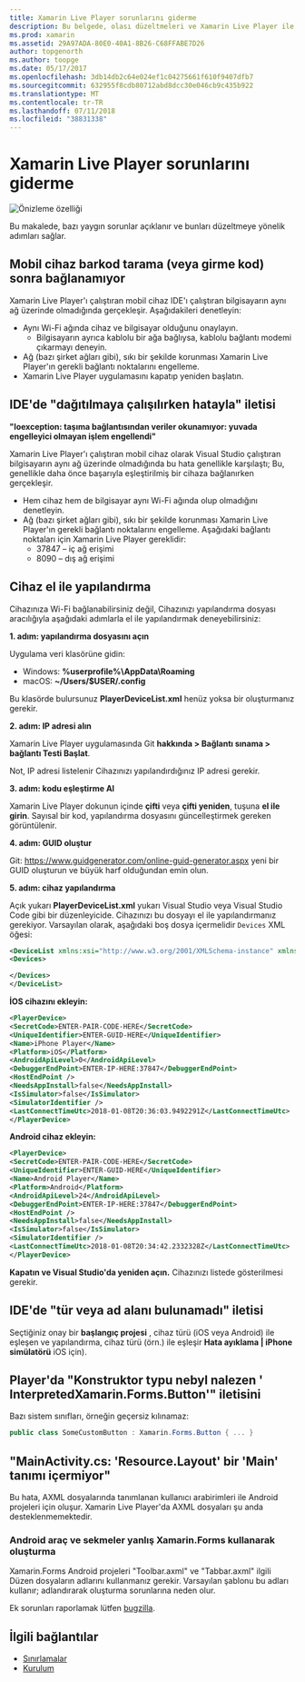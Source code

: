 ```yaml
---
title: Xamarin Live Player sorunlarını giderme
description: Bu belgede, olası düzeltmeleri ve Xamarin Live Player ile ilgili bilinen sorunlar açıklanmaktadır. Bağlantı sorunları, yapılandırma sorunlarını ve diğer ele alınmaktadır.
ms.prod: xamarin
ms.assetid: 29A97ADA-80E0-40A1-8B26-C68FFABE7D26
author: topgenorth
ms.author: toopge
ms.date: 05/17/2017
ms.openlocfilehash: 3db14db2c64e024ef1c04275661f610f9407dfb7
ms.sourcegitcommit: 632955f8cdb80712abd8dcc30e046cb9c435b922
ms.translationtype: MT
ms.contentlocale: tr-TR
ms.lasthandoff: 07/11/2018
ms.locfileid: "38831338"
---
```

# <a name="troubleshooting-xamarin-live-player"></a>Xamarin Live Player sorunlarını giderme

![Önizleme özelliği](~/media/shared/preview.png)

Bu makalede, bazı yaygın sorunlar açıklanır ve bunları düzeltmeye yönelik adımları sağlar.

## <a name="mobile-device-does-not-connect-after-scanning-barcode-or-entering-code"></a>Mobil cihaz barkod tarama (veya girme kod) sonra bağlanamıyor

Xamarin Live Player'ı çalıştıran mobil cihaz IDE'ı çalıştıran bilgisayarın aynı ağ üzerinde olmadığında gerçekleşir. Aşağıdakileri denetleyin:

- Aynı Wi-Fi ağında cihaz ve bilgisayar olduğunu onaylayın.
  - Bilgisayarın ayrıca kablolu bir ağa bağlıysa, kablolu bağlantı modemi çıkarmayı deneyin.
- Ağ (bazı şirket ağları gibi), sıkı bir şekilde korunması Xamarin Live Player'ın gerekli bağlantı noktalarını engelleme.
- Xamarin Live Player uygulamasını kapatıp yeniden başlatın.

## <a name="error-while-trying-to-deploy-message-in-ide"></a>IDE'de "dağıtılmaya çalışılırken hatayla" iletisi

**"Ioexception: taşıma bağlantısından veriler okunamıyor: yuvada engelleyici olmayan işlem engellendi"**

Xamarin Live Player'ı çalıştıran mobil cihaz olarak Visual Studio çalıştıran bilgisayarın aynı ağ üzerinde olmadığında bu hata genellikle karşılaştı; Bu, genellikle daha önce başarıyla eşleştirilmiş bir cihaza bağlanırken gerçekleşir.

* Hem cihaz hem de bilgisayar aynı Wi-Fi ağında olup olmadığını denetleyin.
* Ağ (bazı şirket ağları gibi), sıkı bir şekilde korunması Xamarin Live Player'ın gerekli bağlantı noktalarını engelleme. Aşağıdaki bağlantı noktaları için Xamarin Live Player gereklidir:
  * 37847 – iç ağ erişimi 
  * 8090 – dış ağ erişimi

## <a name="manually-configure-device"></a>Cihaz el ile yapılandırma

Cihazınıza Wi-Fi bağlanabilirsiniz değil, Cihazınızı yapılandırma dosyası aracılığıyla aşağıdaki adımlarla el ile yapılandırmak deneyebilirsiniz:

**1. adım: yapılandırma dosyasını açın**

Uygulama veri klasörüne gidin:

* Windows: **%userprofile%\AppData\Roaming**
* macOS: **~/Users/$USER/.config**

Bu klasörde bulursunuz **PlayerDeviceList.xml** henüz yoksa bir oluşturmanız gerekir.

**2. adım: IP adresi alın**

Xamarin Live Player uygulamasında Git **hakkında > Bağlantı sınama > bağlantı Testi Başlat**.

Not, IP adresi listelenir Cihazınızı yapılandırdığınız IP adresi gerekir.

**3. adım: kodu eşleştirme Al**

Xamarin Live Player dokunun içinde **çifti** veya **çifti yeniden**, tuşuna **el ile girin**. Sayısal bir kod, yapılandırma dosyasını güncelleştirmek gereken görüntülenir.

**4. adım: GUID oluştur**

Git: https://www.guidgenerator.com/online-guid-generator.aspx yeni bir GUID oluşturun ve büyük harf olduğundan emin olun.

**5. adım: cihaz yapılandırma**

Açık yukarı **PlayerDeviceList.xml** yukarı Visual Studio veya Visual Studio Code gibi bir düzenleyicide. Cihazınızı bu dosyayı el ile yapılandırmanız gerekiyor. Varsayılan olarak, aşağıdaki boş dosya içermelidir `Devices` XML öğesi:

```xml
<DeviceList xmlns:xsi="http://www.w3.org/2001/XMLSchema-instance" xmlns:xsd="http://www.w3.org/2001/XMLSchema">
<Devices>

</Devices>
</DeviceList>
```

**İOS cihazını ekleyin:**

```xml
<PlayerDevice>
<SecretCode>ENTER-PAIR-CODE-HERE</SecretCode>
<UniqueIdentifier>ENTER-GUID-HERE</UniqueIdentifier>
<Name>iPhone Player</Name>
<Platform>iOS</Platform>
<AndroidApiLevel>0</AndroidApiLevel>
<DebuggerEndPoint>ENTER-IP-HERE:37847</DebuggerEndPoint>
<HostEndPoint />
<NeedsAppInstall>false</NeedsAppInstall>
<IsSimulator>false</IsSimulator>
<SimulatorIdentifier />
<LastConnectTimeUtc>2018-01-08T20:36:03.9492291Z</LastConnectTimeUtc>
</PlayerDevice>
```

**Android cihaz ekleyin:**

```xml
<PlayerDevice>
<SecretCode>ENTER-PAIR-CODE-HERE</SecretCode>
<UniqueIdentifier>ENTER-GUID-HERE</UniqueIdentifier>
<Name>Android Player</Name>
<Platform>Android</Platform>
<AndroidApiLevel>24</AndroidApiLevel>
<DebuggerEndPoint>ENTER-IP-HERE:37847</DebuggerEndPoint>
<HostEndPoint />
<NeedsAppInstall>false</NeedsAppInstall>
<IsSimulator>false</IsSimulator>
<SimulatorIdentifier />
<LastConnectTimeUtc>2018-01-08T20:34:42.2332328Z</LastConnectTimeUtc>
</PlayerDevice>
```

**Kapatın ve Visual Studio'da yeniden açın.** Cihazınızı listede gösterilmesi gerekir.

## <a name="type-or-namespace-cannot-be-found-message-in-ide"></a>IDE'de "tür veya ad alanı bulunamadı" iletisi

Seçtiğiniz onay bir **başlangıç projesi** , cihaz türü (iOS veya Android) ile eşleşen ve yapılandırma, cihaz türü (örn.) ile eşleşir **Hata ayıklama | iPhone simülatörü** iOS için).

## <a name="constructor-on-type-interpretedxamarinformsbutton-not-found-message-in-player"></a>Player'da "Konstruktor typu nebyl nalezen ' InterpretedXamarin.Forms.Button'" iletisini

Bazı sistem sınıfları, örneğin geçersiz kılınamaz:

```csharp
public class SomeCustomButton : Xamarin.Forms.Button { ... }
```

## <a name="mainactivitycs-resourcelayout-does-not-contain-a-definition-for-main"></a>"MainActivity.cs: 'Resource.Layout' bir 'Main' tanımı içermiyor"

Bu hata, AXML dosyalarında tanımlanan kullanıcı arabirimleri ile Android projeleri için oluşur.
Xamarin Live Player'da AXML dosyaları şu anda desteklenmemektedir.

### <a name="android-toolbar-and-tabs-render-incorrectly-using-xamarinforms"></a>Android araç ve sekmeler yanlış Xamarin.Forms kullanarak oluşturma

Xamarin.Forms Android projeleri "Toolbar.axml" ve "Tabbar.axml" ilgili Düzen dosyaların adlarını kullanmanız gerekir. Varsayılan şablonu bu adları kullanır; adlandırarak oluşturma sorunlarına neden olur.

Ek sorunları raporlamak lütfen [bugzilla](https://aka.ms/live-player-report-issue).

## <a name="related-links"></a>İlgili bağlantılar

- [Sınırlamalar](~/tools/live-player/limitations.md)
- [Kurulum](~/tools/live-player/install.md)
